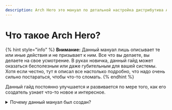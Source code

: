 ```yaml
---
description: Arch Hero это мануал по детальной настройка дистрибутива Arch Linux.
---
```


# Что такое Arch Hero?

{% hint style="info" %}
**Внимание:** Данный мануал лишь описывает те или иные действия и не призывает к ним. Все что вы делаете, вы делаете на свое усмотрение. В руках новичка, данный гайд может оказаться бесполезным или даже губительным для вашей системы. Хотя если честно, тут я описал все настолько подробно, что надо очень сильно постараться, чтобы что-то сломать.
{% endhint %}

Данный гайд постоянно улучшается и развивается по мере того, как его создатель узнает что-то новое и интересное.

<details>

<summary>Почему данный  мануал был создан?</summary>

1. Вся информация, связанная с Arch Linux, написана в основном на английском. А многие его не знают, но при всем этом хотят поставить себе Arch Linux, это моя им рука помощи.
2. Я часто забываю как делается та или иная вещь, следовательно одна из причин создания данного мануала - мне нужна была шпаргалка.

То есть данный мануал можно использовать либо как пошаговое пособие для новичков, либо как шпаргалку для опытных пользователей сообщества Linux.&#x20;

</details>
